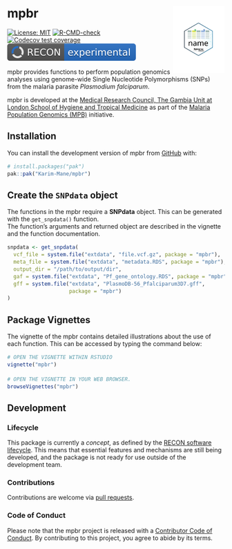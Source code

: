 
<!-- README.md is generated from README.Rmd. Please edit that file. -->
<!-- The code to render this README is stored in .github/workflows/render-readme.yaml -->
<!-- Variables marked with double curly braces will be transformed beforehand: -->
<!-- `packagename` is extracted from the DESCRIPTION file -->
<!-- `gh_repo` is extracted via a special environment variable in GitHub Actions -->

# mpbr <img src="man/figures/logo.svg" align="right" width="120" />

<!-- badges: start -->

[![License:
MIT](https://img.shields.io/badge/License-MIT-yellow.svg)](https://opensource.org/license/mit/)
[![R-CMD-check](https://github.com/Karim-Mane/mpbr/actions/workflows/R-CMD-check.yaml/badge.svg)](https://github.com/Karim-Mane/mpbr/actions/workflows/R-CMD-check.yaml)
[![Codecov test
coverage](https://codecov.io/gh/Karim-Mane/mpbr/branch/main/graph/badge.svg)](https://app.codecov.io/gh/Karim-Mane/mpbr?branch=main)
[![lifecycle-concept](https://raw.githubusercontent.com/reconverse/reconverse.github.io/master/images/badge-experimental.svg)](https://www.reconverse.org/lifecycle.html#concept)
<!-- badges: end -->

mpbr provides functions to perform population genomics analyses using
genome-wide Single Nucleotide Polymorphisms (SNPs) from the malaria
parasite *Plasmodium falciparum*.

<!-- This sentence is optional and can be removed -->

mpbr is developed at the [Medical Research Council, The Gambia Unit at
London School of Hygiene and Tropical
Medicine](https://www.lshtm.ac.uk/research/units/mrc-gambia) as part of
the [Malaria Population Genomics
(MPB)](https://data.org/initiatives/epiverse/) initiative.

## Installation

You can install the development version of mpbr from
[GitHub](https://github.com/) with:

``` r
# install.packages("pak")
pak::pak("Karim-Mane/mpbr")
```

## Create the `SNPdata` object

The functions in the mpbr require a **SNPdata** object. This can be
generated with the `get_snpdata()` function.  
The function’s arguments and returned object are described in the
vignette and the function documentation.

``` r
snpdata <- get_snpdata(
  vcf_file = system.file("extdata", "file.vcf.gz", package = "mpbr"), 
  meta_file = system.file("extdata", "metadata.RDS", package = "mpbr"), 
  output_dir = "/path/to/output/dir", 
  gaf = system.file("extdata", "Pf_gene_ontology.RDS", package = "mpbr"), 
  gff = system.file("extdata", "PlasmoDB-56_Pfalciparum3D7.gff", 
                    package = "mpbr")
)
```

## Package Vignettes

The vignette of the mpbr contains detailed illustrations about the use
of each function. This can be accessed by typing the command below:

``` r
# OPEN THE VIGNETTE WITHIN RSTUDIO
vignette("mpbr")

# OPEN THE VIGNETTE IN YOUR WEB BROWSER.
browseVignettes("mpbr")
```

## Development

### Lifecycle

This package is currently a *concept*, as defined by the [RECON software
lifecycle](https://www.reconverse.org/lifecycle.html). This means that
essential features and mechanisms are still being developed, and the
package is not ready for use outside of the development team.

### Contributions

Contributions are welcome via [pull
requests](https://github.com/Karim-Mane/mpbr/pulls).

### Code of Conduct

Please note that the mpbr project is released with a [Contributor Code
of
Conduct](https://github.com/epiverse-trace/.github/blob/main/CODE_OF_CONDUCT.md).
By contributing to this project, you agree to abide by its terms.
